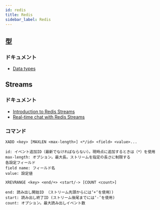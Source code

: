 ```yaml
---
id: redis
title: Redis
sidebar_label: Redis
---
```


## 型

### ドキュメント

* [Data types](https://redis.io/topics/data-types)

## Streams

### ドキュメント

* [Introduction to Redis Streams](https://redis.io/topics/streams-intro)
* [Real-time chat with Redis Streams](https://get-reddie.com/blog/building-real-time-chat-with-redis-streams/)

### コマンド

```
XADD <key> [MAXLEN <max-length>] <*/id> <field> <value>...

id: イベント追加ID（最新でなければならない）。現時点に追加するときは（*）を使用
max-length: オプション。最大長。ストリームを指定の長さに制限する
各設定フィールド
field name: フィールド名
value: 設定値
```

```
XREVRANGE <key> <end/+> <start/-> [COUNT <count>]

end: 読み出し開始ID （ストリーム先頭からには‘+‘を使用）)
start: 読み出し終了ID (ストリーム後尾までには‘-’を使用)
count: オプション。最大読み出しイベント数
```
